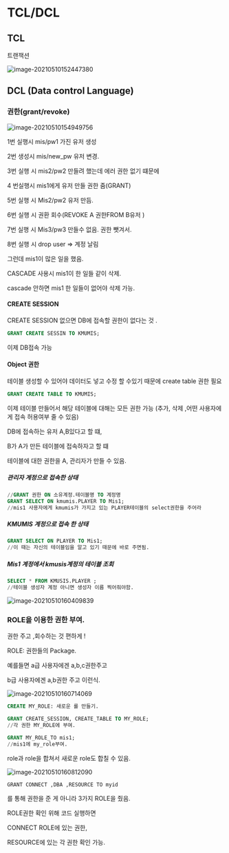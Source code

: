 # TCL/DCL

## TCL

트랜잭션

![image-20210510152447380](C:\Users\hoonveloper\AppData\Roaming\Typora\typora-user-images\image-20210510152447380.png)





## DCL (Data control Language)

### 권한(grant/revoke)

![image-20210510154949756](C:\Users\hoonveloper\AppData\Roaming\Typora\typora-user-images\image-20210510154949756.png)

1번 실행시 mis/pw1 가진 유저 생성

2번 생성시 mis/new_pw 유저 변경.

3번 실행 시 mis2/pw2 만들려 했는데 에러 권한 없기 떄문에

4 번실행시 mis1에게 유저 만들 권한 줌(GRANT)

5번 실행 시 Mis2/pw2 유저 만듬.

6번 실행 시 권환 회수(REVOKE A 권한FROM B유저 )

7번 실행 시 Mis3/pw3 만들수 없음. 권한 뺏겨서.

8번 실행 시 drop user => 계정 날림

그런데 mis1이 많은 일을 했음. 

CASCADE 사용시 mis1이 한 일들 같이 삭제.

cascade 안하면 mis1 한 일들이 없어야 삭제 가능.



#### CREATE SESSION

CREATE SESSION 없으면 DB에 접속할 권한이 없다는 것 . 

```sql
GRANT CREATE SESSIN TO KMUMIS;
```

이제 DB접속 가능 

#### Object 권한 

테이블 생성할 수 있어야 데이터도 넣고 수정 할 수있기 때문에 create table 권한 필요

```sql
GRANT CREATE TABLE TO KMUMIS;
```

이제 테이블 만들어서 해당 테이블에 대해는 모든 권한 가능 (추가, 삭제 ,어떤 사용자에게 접속 허용여부 줄 수 있음)

DB에 접속하는 유저 A,B있다고 할 떄,

B가 A가 만든 테이블에 접속하자고 할 떄

테이블에 대한 권한을 A, 관리자가 만들 수 있음.

##### 관리자 계정으로 접속한 상태 

```sql
//GRANT 권한 ON 소유계정.테이블명 TO 계정명
GRANT SELECT ON kmumis.PLAYER TO Mis1;
//mis1 사용자에게 kmumis가 가지고 있는 PLAYER테이블의 select권한을 주어라
```

##### KMUMIS 계정으로 접속 한 상태

```sql
GRANT SELECT ON PLAYER TO Mis1;
//이 때는 자신의 테이블임을 알고 있기 때문에 바로 주면됨.
```

##### Mis1 계정에서 kmusis계정의 테이블 조회

```sql
SELECT * FROM KMUSIS.PLAYER ;
//테이블 생성자 계정 아니면 생성자 이름 찍어줘야함.
```



![image-20210510160409839](C:\Users\hoonveloper\AppData\Roaming\Typora\typora-user-images\image-20210510160409839.png)

### ROLE을 이용한 권한 부여.

권한 주고 ,회수하는 것 편하게 !

ROLE: 권한들의 Package.

예를들면 a급 사용자에겐 a,b,c권한주고

b급 사용자에겐 a,b권한 주고 이런식.

![image-20210510160714069](C:\Users\hoonveloper\AppData\Roaming\Typora\typora-user-images\image-20210510160714069.png)

```sql
CREATE MY_ROLE: 새로운 롤 만들기.
```

```sql
GRANT CREATE_SESSION, CREATE_TABLE TO MY_ROLE;
//각 권한 MY_ROLE에 부여.
```

```sql
GRANT MY_ROLE_TO mis1;
//mis1에 my_role부여.
```

role과 role을 합쳐서 새로운 role도 합칠 수 있음.

![image-20210510160812090](C:\Users\hoonveloper\AppData\Roaming\Typora\typora-user-images\image-20210510160812090.png)

```
GRANT CONNECT ,DBA ,RESOURCE TO myid
```

를 통해 권한을 준 게 아니라  3가지 ROLE을 줬음.

ROLE권한 확인 위해 코드 실행하면

CONNECT ROLE에 있는 권한,

RESOURCE에 있는 각 권한 확인 가능.



